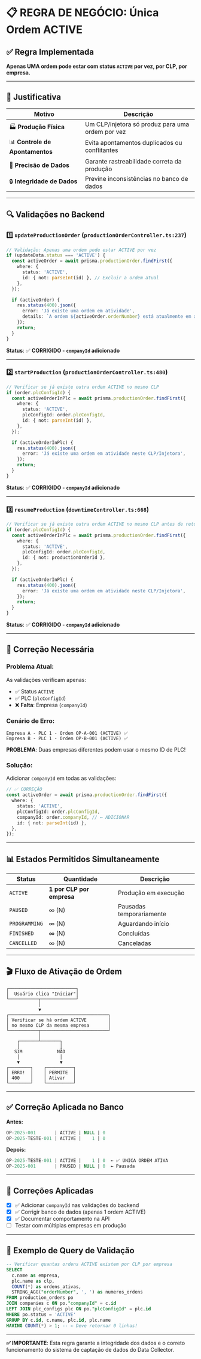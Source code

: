 # 📋 **REGRA DE NEGÓCIO: Única Ordem ACTIVE**

## ✅ **Regra Implementada**

**Apenas UMA ordem pode estar com status `ACTIVE` por vez, por CLP, por empresa.**

---

## 🎯 **Justificativa**

| Motivo | Descrição |
|--------|-----------|
| 🏭 **Produção Física** | Um CLP/Injetora só produz para uma ordem por vez |
| 📊 **Controle de Apontamentos** | Evita apontamentos duplicados ou conflitantes |
| 🎯 **Precisão de Dados** | Garante rastreabilidade correta da produção |
| 🔒 **Integridade de Dados** | Previne inconsistências no banco de dados |

---

## 🔍 **Validações no Backend**

### 1️⃣ **`updateProductionOrder`** (`productionOrderController.ts:237`)
```typescript
// Validação: Apenas uma ordem pode estar ACTIVE por vez
if (updateData.status === 'ACTIVE') {
  const activeOrder = await prisma.productionOrder.findFirst({
    where: {
      status: 'ACTIVE',
      id: { not: parseInt(id) }, // Excluir a ordem atual
    },
  });

  if (activeOrder) {
    res.status(400).json({ 
      error: 'Já existe uma ordem em atividade',
      details: `A ordem ${activeOrder.orderNumber} está atualmente em atividade.`,
    });
    return;
  }
}
```

**Status**: ✅ **CORRIGIDO - `companyId` adicionado**

---

### 2️⃣ **`startProduction`** (`productionOrderController.ts:480`)
```typescript
// Verificar se já existe outra ordem ACTIVE no mesmo CLP
if (order.plcConfigId) {
  const activeOrderInPlc = await prisma.productionOrder.findFirst({
    where: {
      status: 'ACTIVE',
      plcConfigId: order.plcConfigId,
      id: { not: parseInt(id) },
    },
  });

  if (activeOrderInPlc) {
    res.status(400).json({ 
      error: 'Já existe uma ordem em atividade neste CLP/Injetora',
    });
    return;
  }
}
```

**Status**: ✅ **CORRIGIDO - `companyId` adicionado**

---

### 3️⃣ **`resumeProduction`** (`downtimeController.ts:668`)
```typescript
// Verificar se já existe outra ordem ACTIVE no mesmo CLP antes de retomar
if (order.plcConfigId) {
  const activeOrderInPlc = await prisma.productionOrder.findFirst({
    where: {
      status: 'ACTIVE',
      plcConfigId: order.plcConfigId,
      id: { not: productionOrderId },
    },
  });

  if (activeOrderInPlc) {
    res.status(400).json({ 
      error: 'Já existe uma ordem em atividade neste CLP/Injetora',
    });
    return;
  }
}
```

**Status**: ✅ **CORRIGIDO - `companyId` adicionado**

---

## 🔧 **Correção Necessária**

### **Problema Atual:**
As validações verificam apenas:
- ✅ Status `ACTIVE`
- ✅ PLC (`plcConfigId`)
- ❌ **Falta**: Empresa (`companyId`)

### **Cenário de Erro:**
```
Empresa A - PLC 1 - Ordem OP-A-001 (ACTIVE) ✅
Empresa B - PLC 1 - Ordem OP-B-001 (ACTIVE) ✅
```

**PROBLEMA**: Duas empresas diferentes podem usar o mesmo ID de PLC!

### **Solução:**
Adicionar `companyId` em todas as validações:

```typescript
// ✅ CORREÇÃO
const activeOrder = await prisma.productionOrder.findFirst({
  where: {
    status: 'ACTIVE',
    plcConfigId: order.plcConfigId,
    companyId: order.companyId, // ← ADICIONAR
    id: { not: parseInt(id) },
  },
});
```

---

## 📊 **Estados Permitidos Simultaneamente**

| Status | Quantidade | Descrição |
|--------|------------|-----------|
| `ACTIVE` | **1 por CLP por empresa** | Produção em execução |
| `PAUSED` | ∞ (N) | Pausadas temporariamente |
| `PROGRAMMING` | ∞ (N) | Aguardando início |
| `FINISHED` | ∞ (N) | Concluídas |
| `CANCELLED` | ∞ (N) | Canceladas |

---

## 🎬 **Fluxo de Ativação de Ordem**

```
┌─────────────────────────┐
│  Usuário clica "Iniciar"│
└───────────┬─────────────┘
            │
            ▼
┌─────────────────────────────────────┐
│ Verificar se há ordem ACTIVE        │
│ no mesmo CLP da mesma empresa       │
└───────────┬─────────────────────────┘
            │
    ┌───────┴───────┐
    │               │
   SIM             NÃO
    │               │
    ▼               ▼
┌────────┐    ┌──────────┐
│ ERRO!  │    │ PERMITE  │
│ 400    │    │ Ativar   │
└────────┘    └──────────┘
```

---

## ✅ **Correção Aplicada no Banco**

**Antes:**
```sql
OP-2025-001       | ACTIVE | NULL | 0
OP-2025-TESTE-001 | ACTIVE |    1 | 0
```

**Depois:**
```sql
OP-2025-TESTE-001 | ACTIVE |    1 | 0  ← ✅ ÚNICA ORDEM ATIVA
OP-2025-001       | PAUSED | NULL | 0  ← Pausada
```

---

## 🚀 **Correções Aplicadas**

- [x] ✅ Adicionar `companyId` nas validações do backend
- [x] ✅ Corrigir banco de dados (apenas 1 ordem ACTIVE)
- [x] ✅ Documentar comportamento na API
- [ ] Testar com múltiplas empresas em produção

---

## 📝 **Exemplo de Query de Validação**

```sql
-- Verificar quantas ordens ACTIVE existem por CLP por empresa
SELECT 
  c.name as empresa,
  plc.name as clp,
  COUNT(*) as ordens_ativas,
  STRING_AGG("orderNumber", ', ') as numeros_ordens
FROM production_orders po
JOIN companies c ON po."companyId" = c.id
LEFT JOIN plc_configs plc ON po."plcConfigId" = plc.id
WHERE po.status = 'ACTIVE'
GROUP BY c.id, c.name, plc.id, plc.name
HAVING COUNT(*) > 1; -- ← Deve retornar 0 linhas!
```

---

**✅ IMPORTANTE**: Esta regra garante a integridade dos dados e o correto funcionamento do sistema de captação de dados do Data Collector.

